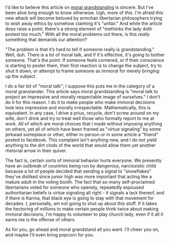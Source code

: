 I'd like to believe this article on [moral
grandstanding](https://aeon.co/ideas/moral-grandstanding-theres-a-lot-of-it-about-all-of-it-badf)
is sincere. But I've been alive long enough to know otherwise. Ugh,
more of _this_. I'm afraid this new attack will become beloved by
armchair libertarian philosophers trying to wish away ethics by
somehow claiming it's "unfair." And while the article does raise a
point, there's a strong element of "methinks the lady doth protest too
much." With all the moral problems out there, is this _really_
something that demands our attention?

"The problem is that it’s hard to tell if someone really is
grandstanding." Well, duh. There is a lot of moral talk, and if it's
effective, it's _going_ to bother someone. That's the point. If someone
feels cornered, or if their conscience is starting to pester them,
their first reaction is to change the subject, try to shut it down, or
attempt to frame someone as immoral for merely _bringing_ up the
subject.

I do a fair bit of "moral talk"; I suppose this puts me in the
category of a moral granstander. This article says moral grandstanding
is "moral talk to project an impressive and morally respectable image
of ourselves." I don't do it for this reason. I do it to make people
who make immoral decisions look less impressive and morally
irrespectable. 
Mathematically, this is equivalent. In any case, I drive a prius,
recycle, don't screw around on my wife, don't drink and try to
treat well those who formally report to me at work. All of which are
moral choices that I made without imposing anything on others, yet all
of which have been framed as "virtue signaling" by some jerkwad
someplace or other, either in-person or in some article a "friend"
posted to facebook. This complaint isn't anything new, and I do not
yield anything to the dirt clods of the world that would allow them yet another
rhetorial arrow in their quiver.

The fact is, certain sorts of immoral behavior hurts everyone. We
presently have an outbreak of countries being run by dangerous,
narcissistic child because a lot of 
people decided that sending a signal to "snowflakes" they've disliked
since junior high was more important
that acting like a mature adult in the voting booth. The fact that
so-many self-proclaimed libertarians voted for someone who openely,
repeatedly espoused authoritarian beliefs is virtue signaling all
right - it signals a lack thereof, and if there is Karma, that black
eye is going to stay with that movement
for decades. I, personally, am not going to shut up about this
stuff. If it takes the hectoring of millions to make certain people
think twice about making immoral decisions, I'm happy to volunteer to
play church lady, even if it all it earns me is the offense of others.

As for you, go ahead and moral grandstand all you want. I'll cheer you
on, and maybe I'll even bring popcorn for you.
